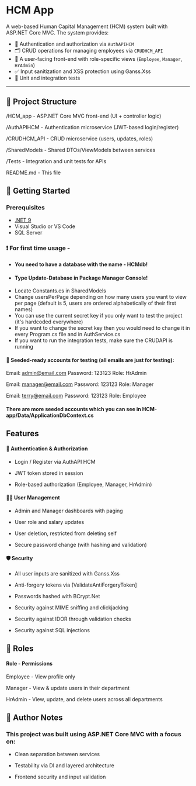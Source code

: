 # HCM App

A web-based Human Capital Management (HCM) system built with ASP.NET Core MVC. The system provides:

- 🔐 Authentication and authorization via `AuthAPIHCM`
- 🗂️ CRUD operations for managing employees via `CRUDHCM_API`
- 👤 A user-facing front-end with role-specific views (`Employee`, `Manager`, `HrAdmin`)
- ✅ Input sanitization and XSS protection using Ganss.Xss
- 🧪 Unit and integration tests

---

## 📂 Project Structure

/HCM_app - ASP.NET Core MVC front-end (UI + controller logic)

/AuthAPIHCM - Authentication microservice (JWT-based login/register)

/CRUDHCM_API - CRUD microservice (users, updates, roles)

/SharedModels - Shared DTOs/ViewModels between services

/Tests - Integration and unit tests for APIs

README.md - This file

## 🚀 Getting Started

### Prerequisites

- [.NET 9](https://dotnet.microsoft.com/en-us/download)
- Visual Studio or VS Code
- SQL Server

### ❗️ For first time usage - 
- #### You need to have a database with the name - HCMdb!
- #### Type Update-Database in Package Manager Console!
- Locate Constants.cs in SharedModels
- Change usersPerPage depending on how many users you want to view per page (default is 5, users are ordered alphabetically of their first names)
- You can use the current secret key if you only want to test the project (it's hardcoded everywhere)
- If you want to change the secret key then you would need to change it in every Program.cs file and in AuthService.cs
- If you want to run the integration tests, make sure the CRUDAPI is running
#### 👤 Seeded-ready accounts for testing (all emails are just for testing):
Email: admin@email.com
Password: 123123
Role: HrAdmin

Email: manager@email.com
Password: 123123
Role: Manager

Email: terry@email.com
Password: 123123
Role: Employee

#### There are more seeded accounts which you can see in HCM-app/Data/ApplicationDbContext.cs

## Features

#### 🔐 Authentication & Authorization

- Login / Register via AuthAPI HCM
  
- JWT token stored in session
  
- Role-based authorization (Employee, Manager, HrAdmin)

#### 🧑‍💼 User Management

- Admin and Manager dashboards with paging

- User role and salary updates

- User deletion, restricted from deleting self

- Secure password change (with hashing and validation)

#### 🛡️ Security

- All user inputs are sanitized with Ganss.Xss

- Anti-forgery tokens via [ValidateAntiForgeryToken]

- Passwords hashed with BCrypt.Net

- Security against MIME sniffing and clickjacking

- Security against IDOR through validation checks

- Security against SQL injections

## 🙋 Roles
#### Role - Permissions
Employee -	View profile only

Manager -	View & update users in their department

HrAdmin -	View, update, and delete users across all departments

## 📝 Author Notes

### This project was built using ASP.NET Core MVC with a focus on:

- Clean separation between services

- Testability via DI and layered architecture

- Frontend security and input validation
